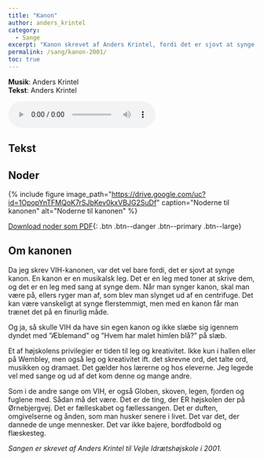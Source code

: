 ```yaml
---
title: "Kanon"
author: anders_krintel
category:
  - Sange
excerpt: "Kanon skrevet af Anders Krintel, fordi det er sjovt at synge kanon - og en højskole skal have sin egen."
permalink: /sang/kanon-2001/
toc: true
---
```


**Musik**: Anders Krintel  
**Tekst**: Anders Krintel

<audio controls>
  <source src="https://drive.google.com/uc?id=10z1HTlpdZQlIPun8qyFF_HkeSeURjsbZ" type="audio/mpeg">
  Your browser does not support the audio element.
</audio>

## Tekst

## Noder

{% include figure image_path="https://drive.google.com/uc?id=1OpopYnTFMQoK7rSJbKev0kxVBJG2SuDf" caption="Noderne til kanonen" alt="Noderne til kanonen" %}

[<i class='far fa-file-pdf'></i> Download noder som PDF](https://drive.google.com/uc?id=1HZ1wsNG2pKX_UVe7tKgiimPZZIkd3Gh_){: .btn .btn--danger .btn--primary .btn--large}

## Om kanonen

Da jeg skrev VIH-kanonen, var det vel bare fordi, det er sjovt at synge kanon. En kanon er en musikalsk leg. Det er en leg med toner at skrive dem, og det er en leg med sang at synge dem. Når man synger kanon, skal man være på, ellers ryger man af, som blev man slynget ud af en centrifuge. Det kan være vanskeligt at synge flerstemmigt, men med en kanon får man trænet det på en finurlig måde.

Og ja, så skulle VIH da have sin egen kanon og ikke slæbe sig igennem dyndet med ”Æblemand” og ”Hvem har malet himlen blå?” på slæb.

Et af højskolens privilegier er tiden til leg og kreativitet. Ikke kun i hallen eller på Wembley, men også leg og kreativitet ift. det skrevne ord, det talte ord, musikken og dramaet. Det gælder hos lærerne og hos eleverne. Jeg legede vel med sange og ud af det kom denne og mange andre.

Som i de andre sange om VIH, er også Globen, skoven, legen, fjorden og fuglene med. Sådan må det være. Det er de ting, der ER højskolen der på Ørnebjergvej. Det er fælleskabet og fællessangen. Det er duften, omgivelserne og ånden, som man husker senere i livet. Det var det, der dannede de unge mennesker. Det var ikke bajere, bordfodbold og flæskesteg.

_Sangen er skrevet af Anders Krintel til Vejle Idrætshøjskole i 2001._
